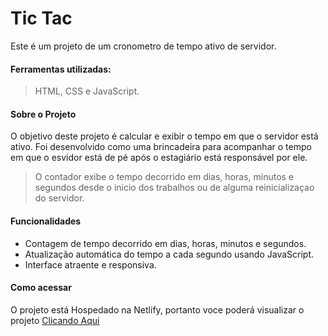 # Tic Tac
Este é um projeto de um cronometro de tempo ativo de servidor.

#### Ferramentas utilizadas:
> HTML, CSS e JavaScript.

#### Sobre o Projeto

O objetivo deste projeto é calcular e exibir o tempo em que o servidor está ativo. Foi desenvolvido como uma brincadeira para acompanhar o tempo em que o esvidor está de pé após o estagiário está responsável por ele. 
> O contador exibe o tempo decorrido em dias, horas, minutos e segundos desde o inicio dos trabalhos ou de alguma reinicializaçao do servidor.

#### Funcionalidades

- Contagem de tempo decorrido em dias, horas, minutos e segundos.
- Atualização automática do tempo a cada segundo usando JavaScript.
- Interface atraente e responsiva.

#### Como acessar
O projeto está Hospedado na Netlify, portanto voce poderá visualizar o projeto
[Clicando Aqui](https://contagem-prod-on.netlify.app)
